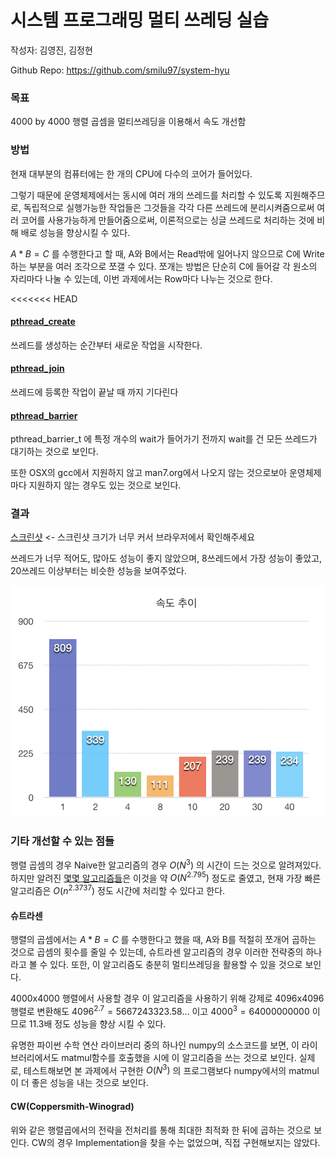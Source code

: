 # 시스템 프로그래밍 멀티 쓰레딩 실습

작성자: 김영진, 김정현

Github Repo: https://github.com/smilu97/system-hyu

### 목표

4000 by 4000 행렬 곱셈을 멀티쓰레딩을 이용해서 속도 개선함

### 방법

현재 대부분의 컴퓨터에는 한 개의 CPU에 다수의 코어가 들어있다.

그렇기 때문에 운영체제에서는 동시에 여러 개의 쓰레드를 처리할 수 있도록 지원해주므로, 독립적으로 실행가능한 작업들은 그것들을 각각 다른 쓰레드에 분리시켜줌으로써 여러 코어를 사용가능하게 만들어줌으로써, 이론적으로는 싱글 쓰레드로 처리하는 것에 비해 배로 성능을 향상시킬 수 있다.

$`A*B=C`$ 를 수행한다고 할 때, A와 B에서는 Read밖에 일어나지 않으므로 C에 Write하는 부분을 여러 조각으로 쪼갤 수 있다. 쪼개는 방법은 단순히 C에 들어갈 각 원소의 자리마다 나눌 수 있는데, 이번 과제에서는 Row마다 나누는 것으로 한다.

<<<<<<< HEAD
#### [pthread_create](http://man7.org/linux/man-pages/man3/pthread_create.3.html)

쓰레드를 생성하는 순간부터 새로운 작업을 시작한다.

#### [pthread_join](http://man7.org/linux/man-pages/man3/pthread_join.3.html)

쓰레드에 등록한 작업이 끝날 때 까지 기다린다

#### [pthread_barrier](https://www.gnu.org/software/gnuastro/manual/html_node/Implementation-of-pthread_005fbarrier.html)

pthread_barrier_t 에 특정 개수의 wait가 들어가기 전까지 wait를 건 모든 쓰레드가 대기하는 것으로 보인다.

또한 OSX의 gcc에서 지원하지 않고 man7.org에서 나오지 않는 것으로보아 운영체제마다 지원하지 않는 경우도 있는 것으로 보인다.

### 결과

[스크린샷](../static/screenshot.png) <- 스크린샷 크기가 너무 커서 브라우저에서 확인해주세요

쓰레드가 너무 적어도, 많아도 성능이 좋지 않았으며, 8쓰레드에서 가장 성능이 좋았고, 20쓰레드 이상부터는 비슷한 성능을 보여주었다.

![chart](../static/chart.png)

### 기타 개선할 수 있는 점들

행렬 곱셈의 경우 Naive한 알고리즘의 경우 $`O(N^3)`$ 의 시간이 드는 것으로 알려져있다. 하지만 알려진 [몇몇 알고리즘들](https://ko.wikipedia.org/wiki/슈트라센_알고리즘)은 이것을 약 $`O(N^{2.795})`$ 정도로 줄였고, 현재 가장 빠른 알고리즘은 $`O(n^{2.3737})`$ 정도 시간에 처리할 수 있다고 한다.

#### 슈트라센

행렬의 곱셈에서는 $`A * B = C`$ 를 수행한다고 했을 때, A와 B를 적절히 쪼개어 곱하는 것으로 곱셈의 횟수를 줄일 수 있는데, 슈트라센 알고리즘의 경우 이러한 전략중의 하나라고 볼 수 있다. 또한, 이 알고리즘도 충분히 멀티쓰레딩을 활용할 수 있을 것으로 보인다.

4000x4000 행렬에서 사용할 경우 이 알고리즘을 사용하기 위해 강제로 4096x4096행렬로 변환해도 $`4096^{2.7} = 5667243323.58...`$ 이고 $`4000^3=64000000000`$  이므로 11.3배 정도 성능을 향상 시킬 수 있다.

유명한 파이썬 수학 연산 라이브러리 중의 하나인 numpy의 소스코드를 보면, 이 라이브러리에서도 matmul함수를 호출했을 시에 이 알고리즘을 쓰는 것으로 보인다. 실제로, 테스트해보면 본 과제에서 구현한 $`O(N^3)`$ 의 프로그램보다 numpy에서의 matmul이 더 좋은 성능을 내는 것으로 보인다.

#### CW(Coppersmith-Winograd)

위와 같은 행렬곱에서의 전략을 전처리를 통해 최대한 최적화 한 뒤에 곱하는 것으로 보인다. CW의 경우 Implementation을 찾을 수는 없었으며, 직접 구현해보지는 않았다.